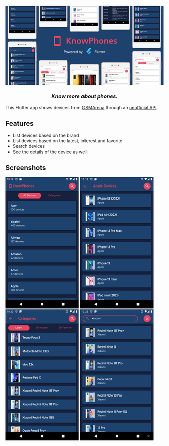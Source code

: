 <p align="center">
    <img src="./assets/images/banner.png" alt="KnowPhones banner"/>
</p>

<h3 align="center"><strong><i>Know more about phones.</i></strong></h3>

This Flutter app shows devices from [GSMArena](https://www.gsmarena.com/) through an [unofficial API](https://github.com/azharimm/phone-specs-api).

## Features
- List devices based on the brand
- List devices based on the latest, interest and favorite
- Search devices
- See the details of the device as well

## Screenshots
<p>
	<img src="./assets/images/alldevices.png" height="416"/>
    <img src="./assets/images/devices.png" height="416"/>
    <img src="./assets/images/category.png" height="416"/>
	<img src="./assets/images/search.png" height="416"/>
</p>
